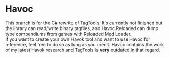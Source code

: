 # Havoc
This branch is for the C# rewrite of TagTools. It's currently not finished but the library can read/write binary tagfiles, and Havoc.Reloaded can dump type compendiums from games with Reloaded Mod Loader.  
If you want to create your own Havok tool and want to use Havoc for reference, feel free to do so as long as you credit. Havoc contains the work of my latest Havok research and TagTools is **very** outdated in that regard.